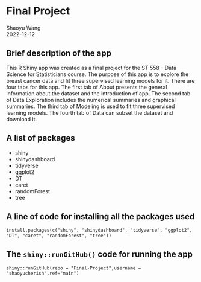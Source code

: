 # Final Project
Shaoyu Wang  
2022-12-12

## Brief description of the app 
This R Shiny app was created as a final project for the ST 558 - Data Science for Statisticians course. The purpose of this app is to explore the breast cancer data and fit three supervised learning models for it. There are four tabs for this app. The first tab of About presents the general information about the dataset and the introduction of app. The second tab of Data Exploration includes the numerical summaries and graphical summaries. The third tab of Modeling is used to fit three supervised learning models. The fourth tab of Data can subset the dataset and download it. 

## A list of packages
- shiny
- shinydashboard
- tidyverse
- ggplot2
- DT
- caret
- randomForest
- tree

## A line of code for installing all the packages used
```
install.packages(c("shiny", "shinydashboard", "tidyverse", "ggplot2", "DT", "caret", "randomForest", "tree"))
```

## The `shiny::runGitHub()` code for running the app
```
shiny::runGitHub(repo = "Final-Project",username = "shaoyucherish",ref="main")
```
